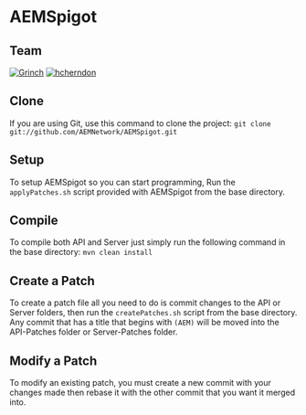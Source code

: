 AEMSpigot
===========

Team
----
[![Grinch](https://secure.gravatar.com/avatar/19d97d07c8797464aa8b7e2e0481da78?s=48)](https://github.com/Grinch "Grinch, Lead Developer")
[![hcherndon](http://www.spigotmc.org/data/avatars/s/0/591.jpg?1359776614)](https://github.com/hcherndon "hcherndon, Developer")

Clone
-----
If you are using Git, use this command to clone the project: `git clone git://github.com/AEMNetwork/AEMSpigot.git`

## Setup
To setup AEMSpigot so you can start programming, Run the `applyPatches.sh` script provided with AEMSpigot from the base directory.

Compile
-------
To compile both API and Server just simply run the following command in the base directory: `mvn clean install`

Create a Patch
--------------
To create a patch file all you need to do is commit changes to the API or Server folders, then run the `createPatches.sh` script from the base directory. Any commit that has a title that begins with `(AEM)` will be moved into the API-Patches folder or Server-Patches folder.

Modify a Patch
--------------
To modify an existing patch, you must create a new commit with your changes made then rebase it with the other commit that you want it merged into. 

